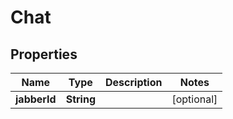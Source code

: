 
# Chat

## Properties
Name | Type | Description | Notes
------------ | ------------- | ------------- | -------------
**jabberId** | **String** |  |  [optional]



